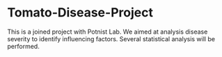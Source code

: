 # Tomato-Disease-Project
This is a joined project with Potnist Lab. We aimed at analysis disease severity  to identify influencing factors. Several statistical analysis will be performed.
